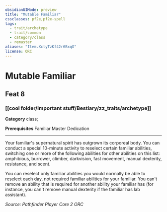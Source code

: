 ```yaml
---
obsidianUIMode: preview
title: "Mutable Familiar"
cssclasses: pf2e,pf2e-spell
tags:
  - trait/archetype
  - trait/common
  - category/class
  - remaster
aliases: "Item.XctyTzKf42r6BxqO"
license: ORC
---
```

# Mutable Familiar
## Feat 8
### [[cool folder/Important stuff/Bestiary/zz_traits/archetype]]

**Category** class; 



**Prerequisites** Familiar Master Dedication
* * *
Your familiar's supernatural spirit has outgrown its corporeal body. You can conduct a special 10-minute activity to reselect certain familiar abilities, switching one or more of the following abilities for other abilities on this list: amphibious, burrower, climber, darkvision, fast movement, manual dexterity, resistance, and scent.

You can reselect only familiar abilities you would normally be able to reselect each day, not required familiar abilities for your familiar. You can't remove an ability that is required for another ability your familiar has (for instance, you can't remove manual dexterity if the familiar has lab assistant).

*Source: Pathfinder Player Core 2*
*ORC*